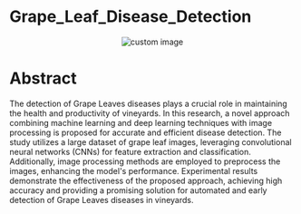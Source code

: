 # Grape_Leaf_Disease_Detection
<p align="center"><img src="https://www.frontiersin.org/files/Articles/529357/fpls-11-00751-HTML/image_m/fpls-11-00751-g004.jpg" alt="custom image"/>
</p>

# Abstract 

<p3>The detection of Grape Leaves diseases plays a crucial role in maintaining the health and productivity of vineyards. In this research, a novel approach combining machine learning and deep learning techniques with image processing is proposed for accurate and efficient disease detection. The study utilizes a large dataset of grape leaf images, leveraging convolutional neural networks (CNNs) for feature extraction and classification. Additionally, image processing methods are employed to preprocess the images, enhancing the model's performance. Experimental results demonstrate the effectiveness of the proposed approach, achieving high accuracy and providing a promising solution for automated and early detection of Grape Leaves diseases in vineyards.</p3>
